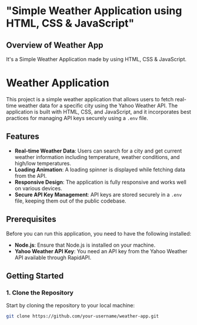 # "Simple Weather Application using HTML, CSS &amp; JavaScript"

## Overview of Weather App

It's a  Simple Weather Application made by using HTML, CSS &amp; JavaScript.





# Weather Application

This project is a simple weather application that allows users to fetch real-time weather data for a specific city using the Yahoo Weather API. The application is built with HTML, CSS, and JavaScript, and it incorporates best practices for managing API keys securely using a `.env` file.

## Features

- **Real-time Weather Data**: Users can search for a city and get current weather information including temperature, weather conditions, and high/low temperatures.
- **Loading Animation**: A loading spinner is displayed while fetching data from the API.
- **Responsive Design**: The application is fully responsive and works well on various devices.
- **Secure API Key Management**: API keys are stored securely in a `.env` file, keeping them out of the public codebase.

## Prerequisites

Before you can run this application, you need to have the following installed:

- **Node.js**: Ensure that Node.js is installed on your machine.
- **Yahoo Weather API Key**: You need an API key from the Yahoo Weather API available through RapidAPI.

## Getting Started

### 1. Clone the Repository

Start by cloning the repository to your local machine:

```bash
git clone https://github.com/your-username/weather-app.git
